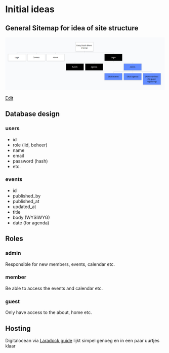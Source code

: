 # Initial ideas

## General Sitemap for idea of site structure
![Sitemap](sitemap.png)

[Edit](https://www.gloomaps.com/Y7tdJMNAme)

## Database design

### users

* id
* role (lid, beheer)
* name
* email
* password (hash)
* etc.

### events

* id
* published_by
* published_at
* updated_at
* title
* body (WYSIWYG)
* date (for agenda)

## Roles

### admin

Responsible for new members, events, calendar etc.

### member

Be able to access the events and calendar etc.

### guest

Only have access to the about, home etc.

## Hosting

Digitalocean via [Laradock guide](https://laradock.io/guides/#Digital-Ocean) lijkt simpel genoeg en in een paar uurtjes klaar
